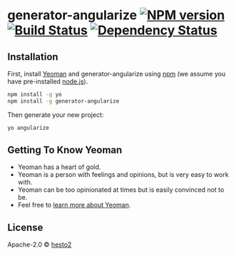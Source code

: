 # generator-angularize [![NPM version][npm-image]][npm-url] [![Build Status][travis-image]][travis-url] [![Dependency Status][daviddm-image]][daviddm-url]
> 

## Installation

First, install [Yeoman](http://yeoman.io) and generator-angularize using [npm](https://www.npmjs.com/) (we assume you have pre-installed [node.js](https://nodejs.org/)).

```bash
npm install -g yo
npm install -g generator-angularize
```

Then generate your new project:

```bash
yo angularize
```

## Getting To Know Yeoman

 * Yeoman has a heart of gold.
 * Yeoman is a person with feelings and opinions, but is very easy to work with.
 * Yeoman can be too opinionated at times but is easily convinced not to be.
 * Feel free to [learn more about Yeoman](http://yeoman.io/).

## License

Apache-2.0 © [hesto2]()


[npm-image]: https://badge.fury.io/js/generator-angularize.svg
[npm-url]: https://npmjs.org/package/generator-angularize
[travis-image]: https://travis-ci.org/hesto2/generator-angularize.svg?branch=master
[travis-url]: https://travis-ci.org/hesto2/generator-angularize
[daviddm-image]: https://david-dm.org/hesto2/generator-angularize.svg?theme=shields.io
[daviddm-url]: https://david-dm.org/hesto2/generator-angularize
